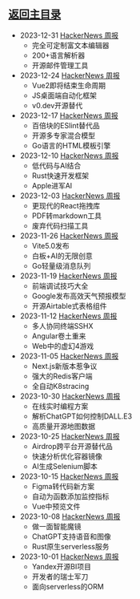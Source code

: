 ## [返回主目录](../README.md)

- 2023-12-31 [HackerNews 周报](2023Q4/2023-12-Hacker-News.md)
  - 完全可定制富文本编辑器
  - 200+语言解析器
  - 开源邮件管理工具
- 2023-12-24 [HackerNews 周报](2023Q4/2023-12-Hacker-News.md)
  - Vue2即将结束生命周期
  - JS桌面端自动化框架
  - v0.dev开源替代
- 2023-12-17 [HackerNews 周报](2023Q4/2023-12-Hacker-News.md)
  - 百倍块的ESlint替代品
  - 开源多专家混合模型
  - Go语言的HTML模板引擎
- 2023-12-10 [HackerNews 周报](2023Q4/2023-12-Hacker-News.md)
  - 低代码与AI结合
  - Rust快速开发框架
  - Apple进军AI
- 2023-12-03 [HackerNews 周报](2023Q4/2023-12-Hacker-News.md)
  - 更现代的React拖拽库
  - PDF转markdown工具
  - 废弃代码扫描工具
- 2023-11-26 [HackerNews 周报](2023Q4/2023-11-Hacker-News.md)
  - Vite5.0发布
  - 白板+AI的无限创意
  - Go轻量级消息队列
- 2023-11-19 [HackerNews 周报](2023Q4/2023-11-Hacker-News.md)
  - 前端调试技巧大全
  - Google发布高效天气预报模型
  - 开源Airtable式表格组件
- 2023-11-12 [HackerNews 周报](2023Q4/2023-11-Hacker-News.md)
  - 多人协同终端SSHX
  - Angular卷土重来
  - Web中的虚幻4游戏
- 2023-11-05 [HackerNews 周报](2023Q4/2023-11-Hacker-News.md)
  - Next.js新版本惹争议
  - 强大的Redis客户端
  - 全自动K8stracing
- 2023-10-30 [HackerNews 周报](2023Q4/2023-10-Hacker-News.md)
  - 在线实时编程方案
  - 解析ChatGPT如何控制DALL.E3
  - 高质量开源地图数据
- 2023-10-25 [HackerNews 周报](2023Q4/2023-10-Hacker-News.md)
  - Airdrop跨平台开源替代品
  - 快速分析优化容器镜像
  - AI生成Selenium脚本
- 2023-10-15 [HackerNews 周报](2023Q4/2023-10-Hacker-News.md)
  - Figma转代码新方案
  - 自动为函数添加监控指标
  - Vue中预览文件
- 2023-10-08 [HackerNews 周报](2023Q4/2023-10-Hacker-News.md)
  - 做一面智能魔镜
  - ChatGPT支持语音和图像
  - Rust原生serverless服务
- 2023-10-01 [HackerNews 周报](2023Q4/2023-10-Hacker-News.md)
  - Yandex开源BI项目
  - 开发者的瑞士军刀
  - 面向serverless的ORM
